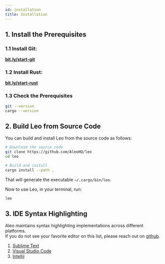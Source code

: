```yaml
---
id: installation
title: Installation
---
```


[//]: # (## 1. Install the Latest Release)

[//]: # (import Tabs from '@theme/Tabs';)

[//]: # (import TabItem from '@theme/TabItem';)

[//]: # ()
[//]: # (<Tabs)

[//]: # (    defaultValue="mac")

[//]: # (    values={[)

[//]: # (        {label: 'macOS', value: 'mac'},)

[//]: # (        {label: 'Ubuntu', value: 'ubuntu'},)

[//]: # (    ])

[//]: # (}>)

[//]: # ()
[//]: # (<TabItem value="mac">)

[//]: # ()
[//]: # ([**Install for Mac**]&#40;https://github.com/AleoHQ/leo/releases/download/v1.0.3/leo-v1.0.3-x86_64-apple-darwin.zip&#41;)

[//]: # ()
[//]: # (</TabItem>)

[//]: # ()
[//]: # (<TabItem value="ubuntu">)

[//]: # ()
[//]: # ([**Install for Ubuntu**]&#40;https://github.com/AleoHQ/leo/releases/download/v1.0.3/leo-v1.0.3-x86_64-unknown-linux-gnu.zip&#41;)

[//]: # ()
[//]: # (</TabItem>)

[//]: # ()
[//]: # (</Tabs>)

[//]: # ()
[//]: # (Browse all Leo releases [**here**]&#40;https://github.com/AleoHQ/leo/releases&#41;.)

## 1. Install the Prerequisites

### 1.1 Install Git:

**[bit.ly/start-git](https://bit.ly/start-git)**

### 1.2 Install Rust:

**[bit.ly/start-rust](https://bit.ly/start-rust)**

### 1.3 Check the Prerequisites

```bash
git --version
cargo --version
```

## 2. Build Leo from Source Code

You can build and install Leo from the source code as follows:

```bash
# Download the source code
git clone https://github.com/AleoHQ/leo
cd leo

# Build and install
cargo install --path .
```
That will generate the executable `~/.cargo/bin/leo`.

Now to use Leo, in your terminal, run:
```bash
leo
```

## 3. IDE Syntax Highlighting
Aleo maintains syntax highlighting implementations across different platforms.   
If you do not see your favorite editor on this list, please reach out on [github](https://github.com/AleoHQ/welcome/issues/new).

1. [Sublime Text](../additional_material/00_tooling.md#sublime-text)
2. [Visual Studio Code](../additional_material/00_tooling.md#vs-code)
3. [Intellij](../additional_material/00_tooling.md#intellij)